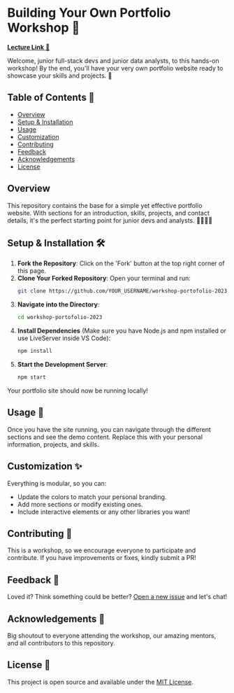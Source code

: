 # Building Your Own Portfolio Workshop 🚀

 [**Lecture Link** 🔗](https://run.wunderpresentation.com/64170cd762008ff1ea0f1606#0,0)

Welcome, junior full-stack devs and junior data analysts, to this hands-on workshop! By the end, you'll have your very own portfolio website ready to showcase your skills and projects. 🌟

## Table of Contents 📖

- [Overview](#overview)
- [Setup & Installation](#setup--installation-🛠)
- [Usage](#usage-🔧)
- [Customization](#customization-✨)
- [Contributing](#contributing-💬)
- [Feedback](#feedback-💌)
- [Acknowledgements](#acknowledgements-🙏)
- [License](#license-📄)

## Overview

This repository contains the base for a simple yet effective portfolio website. With sections for an introduction, skills, projects, and contact details, it's the perfect starting point for junior devs and analysts. 👩‍💻👨‍💻

## Setup & Installation 🛠

1. **Fork the Repository**: Click on the 'Fork' button at the top right corner of this page.
2. **Clone Your Forked Repository**: Open your terminal and run:
    ```bash
    git clone https://github.com/YOUR_USERNAME/workshop-portofolio-2023.git
    ```
3. **Navigate into the Directory**: 
    ```bash
    cd workshop-portofolio-2023
    ```
4. **Install Dependencies** (Make sure you have Node.js and npm installed or use LiveServer inside VS Code):
    ```bash
    npm install
    ```
5. **Start the Development Server**:
    ```bash
    npm start
    ```
Your portfolio site should now be running locally!

## Usage 🔧

Once you have the site running, you can navigate through the different sections and see the demo content. Replace this with your personal information, projects, and skills. 

## Customization ✨

Everything is modular, so you can:
- Update the colors to match your personal branding.
- Add more sections or modify existing ones.
- Include interactive elements or any other libraries you want!

## Contributing 💬

This is a workshop, so we encourage everyone to participate and contribute. If you have improvements or fixes, kindly submit a PR!

## Feedback 💌

Loved it? Think something could be better? [Open a new issue](https://github.com/morganfula/workshop-portofolio-2023/issues/new) and let's chat! 

## Acknowledgements 🙏

Big shoutout to everyone attending the workshop, our amazing mentors, and all contributors to this repository.

## License 📄

This project is open source and available under the [MIT License](LICENSE).
